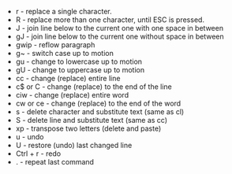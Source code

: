 - r - replace a single character.
- R - replace more than one character, until ESC is pressed.
- J - join line below to the current one with one space in between
- gJ - join line below to the current one without space in between
- gwip - reflow paragraph
- g~ - switch case up to motion
- gu - change to lowercase up to motion
- gU - change to uppercase up to motion
- cc - change (replace) entire line
- c$ or C - change (replace) to the end of the line
- ciw - change (replace) entire word
- cw or ce - change (replace) to the end of the word
- s - delete character and substitute text (same as cl)
- S - delete line and substitute text (same as cc)
- xp - transpose two letters (delete and paste)
- u - undo
- U - restore (undo) last changed line
- Ctrl + r - redo
- . - repeat last command
